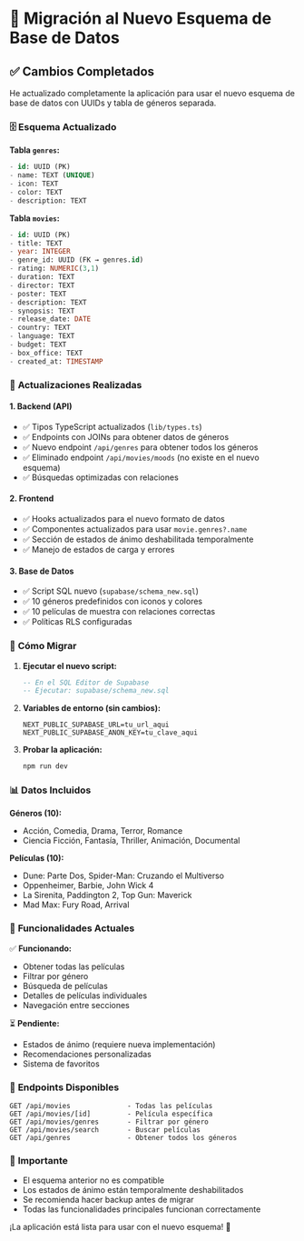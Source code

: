 # 🔄 Migración al Nuevo Esquema de Base de Datos

## ✅ Cambios Completados

He actualizado completamente la aplicación para usar el nuevo esquema de base de datos con UUIDs y tabla de géneros separada.

### 🗄️ **Esquema Actualizado**

**Tabla `genres`:**
```sql
- id: UUID (PK)
- name: TEXT (UNIQUE)
- icon: TEXT
- color: TEXT  
- description: TEXT
```

**Tabla `movies`:**
```sql
- id: UUID (PK)
- title: TEXT
- year: INTEGER
- genre_id: UUID (FK → genres.id)
- rating: NUMERIC(3,1)
- duration: TEXT
- director: TEXT
- poster: TEXT
- description: TEXT
- synopsis: TEXT
- release_date: DATE
- country: TEXT
- language: TEXT
- budget: TEXT
- box_office: TEXT
- created_at: TIMESTAMP
```

### 🔧 **Actualizaciones Realizadas**

#### 1. **Backend (API)**
- ✅ Tipos TypeScript actualizados (`lib/types.ts`)
- ✅ Endpoints con JOINs para obtener datos de géneros
- ✅ Nuevo endpoint `/api/genres` para obtener todos los géneros
- ✅ Eliminado endpoint `/api/movies/moods` (no existe en el nuevo esquema)
- ✅ Búsquedas optimizadas con relaciones

#### 2. **Frontend**
- ✅ Hooks actualizados para el nuevo formato de datos
- ✅ Componentes actualizados para usar `movie.genres?.name`
- ✅ Sección de estados de ánimo deshabilitada temporalmente
- ✅ Manejo de estados de carga y errores

#### 3. **Base de Datos**
- ✅ Script SQL nuevo (`supabase/schema_new.sql`)
- ✅ 10 géneros predefinidos con iconos y colores
- ✅ 10 películas de muestra con relaciones correctas
- ✅ Políticas RLS configuradas

### 🚀 **Cómo Migrar**

1. **Ejecutar el nuevo script:**
   ```sql
   -- En el SQL Editor de Supabase
   -- Ejecutar: supabase/schema_new.sql
   ```

2. **Variables de entorno (sin cambios):**
   ```env
   NEXT_PUBLIC_SUPABASE_URL=tu_url_aqui
   NEXT_PUBLIC_SUPABASE_ANON_KEY=tu_clave_aqui
   ```

3. **Probar la aplicación:**
   ```bash
   npm run dev
   ```

### 📊 **Datos Incluidos**

**Géneros (10):**
- Acción, Comedia, Drama, Terror, Romance
- Ciencia Ficción, Fantasía, Thriller, Animación, Documental

**Películas (10):**
- Dune: Parte Dos, Spider-Man: Cruzando el Multiverso
- Oppenheimer, Barbie, John Wick 4
- La Sirenita, Paddington 2, Top Gun: Maverick
- Mad Max: Fury Road, Arrival

### 🎯 **Funcionalidades Actuales**

✅ **Funcionando:**
- Obtener todas las películas
- Filtrar por género
- Búsqueda de películas
- Detalles de películas individuales
- Navegación entre secciones

⏳ **Pendiente:**
- Estados de ánimo (requiere nueva implementación)
- Recomendaciones personalizadas
- Sistema de favoritos

### 🔗 **Endpoints Disponibles**

```
GET /api/movies              - Todas las películas
GET /api/movies/[id]         - Película específica  
GET /api/movies/genres       - Filtrar por género
GET /api/movies/search       - Buscar películas
GET /api/genres              - Obtener todos los géneros
```

### 🚨 **Importante**

- El esquema anterior no es compatible
- Los estados de ánimo están temporalmente deshabilitados
- Se recomienda hacer backup antes de migrar
- Todas las funcionalidades principales funcionan correctamente

¡La aplicación está lista para usar con el nuevo esquema! 🎉
